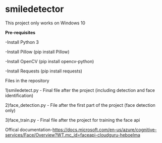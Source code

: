 # smiledetector

This project only works on Windows 10

**Pre-requisites**

-Install Python 3

-Install Pillow (pip install Pillow)

-Install OpenCV (pip install opencv-python)

-Install Requests (pip install requests)


Files in the repository

1)smiledetect.py - Final file after the project (including detection and face identification)

2)face_detection.py - File after the first part of the project (face detection only)

3)face_train.py - Final file after the project for training the face api



Offical documentation-https://docs.microsoft.com/en-us/azure/cognitive-services/Face/Overview?WT.mc_id=faceapi-cloudguru-heboelma
